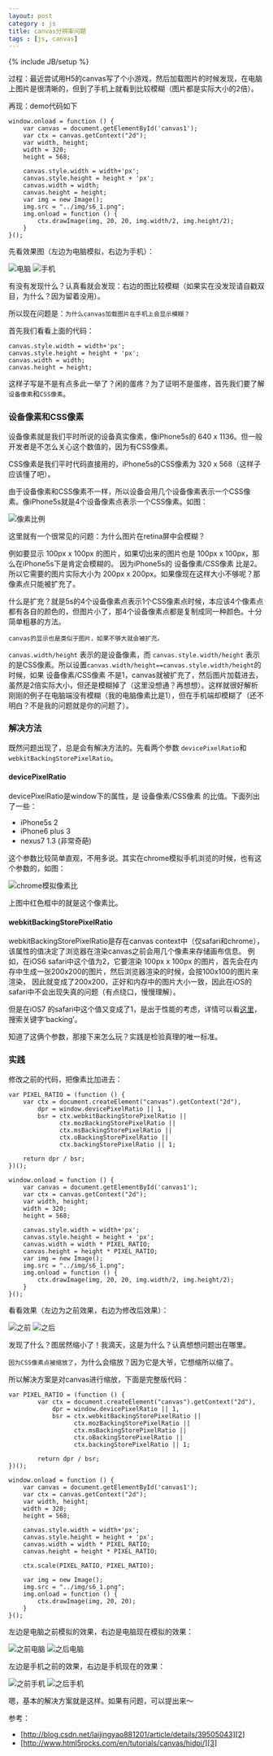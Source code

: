 ```yaml
---
layout: post
category : js
title: canvas分辨率问题
tags : [js, canvas]
---
```

{% include JB/setup %}

过程：最近尝试用H5的canvas写了个小游戏，然后加载图片的时候发现，在电脑上图片是很清晰的，但到了手机上就看到比较模糊（图片都是实际大小的2倍）。

再现：demo代码如下

	window.onload = function () {
		var canvas = document.getElementById('canvas1');
		var ctx = canvas.getContext("2d");
		var width, height;
		width = 320;
		height = 568;

		canvas.style.width = width+'px';
		canvas.style.height = height + 'px';
		canvas.width = width; 
		canvas.height = height;
		var img = new Image();
		img.src = "../img/s6_1.png";
		img.onload = function () {  
		    ctx.drawImage(img, 20, 20, img.width/2, img.height/2); 
		}  
	}();

先看效果图（左边为电脑模拟，右边为手机）：

![电脑](/images/2015/20150706canvas/1_pc.png)
![手机](/images/2015/20150706canvas/2_phone.jpg)

有没有发现什么？认真看就会发现：右边的图比较模糊（如果实在没发现请自戳双目，为什么？因为留着没用）。

所以现在问题是：`为什么canvas加载图片在手机上会显示模糊？`

首先我们看看上面的代码：

	canvas.style.width = width+'px';
	canvas.style.height = height + 'px';
	canvas.width = width; 
	canvas.height = height;

这样子写是不是有点多此一举了？闲的蛋疼？为了证明不是蛋疼，首先我们要了解`设备像素`和`CSS像素`。

### 设备像素和CSS像素

设备像素就是我们平时所说的设备真实像素，像iPhone5s的 640 x 1136。但一般开发者是不怎么关心这个数值的，因为有CSS像素。

CSS像素是我们平时代码直接用的，iPhone5s的CSS像素为 320 x 568（这样子应该懂了吧）。

由于设备像素和CSS像素不一样，所以设备会用几个设备像素表示一个CSS像素。像iPhone5s就是4个设备像素点表示一个CSS像素。如图：

![像素比例](/images/2015/20150706canvas/3_px.gif)

这里就有一个很常见的问题：为什么图片在retina屏中会模糊？

例如要显示 100px x 100px 的图片，如果切出来的图片也是 100px x 100px，那么在iPhone5s下是肯定会模糊的。
因为iPhone5s的 设备像素/CSS像素 比是2。所以它需要的图片实际大小为 200px x 200px。如果像现在这样大小不够呢？那像素点只能被扩充了。

什么是扩充？就是5s的4个设备像素点表示1个CSS像素点时候，本应该4个像素点都有各自的颜色的，但图片小了，那4个设备像素点都是复制成同一种颜色。十分简单粗暴的方法。

`canvas的显示也是类似于图片，如果不够大就会被扩充。` 

`canvas.width/height` 表示的是设备像素，而 `canvas.style.width/height` 表示的是CSS像素。所以设置`canvas.width/height==canvas.style.width/height`的时候，如果 设备像素/CSS像素 不是1，canvas就被扩充了，然后图片加载进去，虽然是2倍实际大小，但还是模糊掉了（这里没想通？再想想）。这样就很好解析刚刚的例子在电脑端没有模糊（我的电脑像素比是1），但在手机端却模糊了（还不明白？不是我的问题就是你的问题了）。

### 解决方法

既然问题出现了，总是会有解决方法的。先看两个参数 `devicePixelRatio`和`webkitBackingStorePixelRatio`。

#### devicePixelRatio

devicePixelRatio是window下的属性，是 设备像素/CSS像素 的比值。下面列出了一些：

* iPhone5s 		2
* iPhone6 plus  3
* nexus7 		1.3 (非常奇葩)

这个参数比较简单直观，不用多说。其实在chrome模拟手机浏览的时候，也有这个参数的，如图：

![chrome模拟像素比](/images/2015/20150706canvas/4_pc_px.png)

上图中红色框中的就是这个像素比。

#### webkitBackingStorePixelRatio

webkitBackingStorePixelRatio是存在canvas context中（仅safari和chrome），该属性的值决定了浏览器在渲染canvas之前会用几个像素来存储画布信息。
例如，在iOS6 safari中这个值为2，它要渲染 100px x 100px 的图片，首先会在内存中生成一张200x200的图片，然后浏览器渲染的时候，会按100x100的图片来渲染，
因此就变成了200x200，正好和内存中的图片大小一致，因此在iOS的safari中不会出现失真的问题（有点绕口，慢慢理解）。

但是在iOS7 的safari中这个值又变成了1，是出于性能的考虑，详情可以看[这里][1]，搜索关键字‘backing’。

知道了这俩个参数，那接下来怎么玩？实践是检验真理的唯一标准。

### 实践

修改之前的代码，把像素比加进去：

	var PIXEL_RATIO = (function () {
	    var ctx = document.createElement("canvas").getContext("2d"),
	        dpr = window.devicePixelRatio || 1,
	        bsr = ctx.webkitBackingStorePixelRatio ||
	              ctx.mozBackingStorePixelRatio ||
	              ctx.msBackingStorePixelRatio ||
	              ctx.oBackingStorePixelRatio ||
	              ctx.backingStorePixelRatio || 1;

	    return dpr / bsr;
	})();

	window.onload = function () {
		var canvas = document.getElementById('canvas1');
		var ctx = canvas.getContext("2d");
		var width, height;
		width = 320;
		height = 568;

		canvas.style.width = width+'px';
		canvas.style.height = height + 'px';
		canvas.width = width * PIXEL_RATIO; 
		canvas.height = height * PIXEL_RATIO;
		var img = new Image();
		img.src = "../img/s6_1.png";
		img.onload = function () {  
		    ctx.drawImage(img, 20, 20, img.width/2, img.height/2); 
		}  
	}();

看看效果（左边为之前效果，右边为修改后效果）：

![之前](/images/2015/20150706canvas/1_pc.png)
![之后](/images/2015/20150706canvas/5_pc.png)

发现了什么？图居然缩小了！我滴天，这是为什么？认真想想问题出在哪里。

`因为CSS像素点被缩放了`，为什么会缩放？因为它是大爷，它想缩所以缩了。

所以解决方案是对canvas进行缩放，下面是完整版代码：

	var PIXEL_RATIO = (function () {
		    var ctx = document.createElement("canvas").getContext("2d"),
		        dpr = window.devicePixelRatio || 1,
		        bsr = ctx.webkitBackingStorePixelRatio ||
		              ctx.mozBackingStorePixelRatio ||
		              ctx.msBackingStorePixelRatio ||
		              ctx.oBackingStorePixelRatio ||
		              ctx.backingStorePixelRatio || 1;

		    return dpr / bsr;
	})();

	window.onload = function () {
		var canvas = document.getElementById('canvas1');
		var ctx = canvas.getContext("2d");
		var width, height;
		width = 320;
		height = 568;

		canvas.style.width = width+'px';
		canvas.style.height = height + 'px';
		canvas.width = width * PIXEL_RATIO; 
		canvas.height = height * PIXEL_RATIO;

		ctx.scale(PIXEL_RATIO, PIXEL_RATIO);

		var img = new Image();
		img.src = "../img/s6_1.png";
		img.onload = function () {  
		    ctx.drawImage(img, 20, 20); 
		}  
	}();

左边是电脑之前模拟的效果，右边是电脑现在模拟的效果：

![之前电脑](/images/2015/20150706canvas/1_pc.png)
![之后电脑](/images/2015/20150706canvas/7_pc.png)

左边是手机之前的效果，右边是手机现在的效果：

![之前手机](/images/2015/20150706canvas/2_phone.jpg)
![之后手机](/images/2015/20150706canvas/8_ph.jpg)

嗯，基本的解决方案就是这样。如果有问题，可以提出来～

参考：

* [http://blog.csdn.net/laijingyao881201/article/details/39505043][2]
* [http://www.html5rocks.com/en/tutorials/canvas/hidpi/][3]

[1]:http://asciiwwdc.com/2013/sessions/600
[2]:http://blog.csdn.net/laijingyao881201/article/details/39505043
[3]:http://www.html5rocks.com/en/tutorials/canvas/hidpi/










